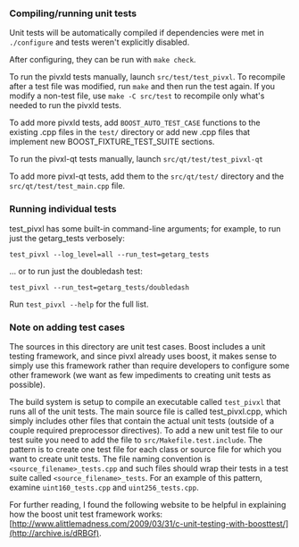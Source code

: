 ### Compiling/running unit tests

Unit tests will be automatically compiled if dependencies were met in `./configure`
and tests weren't explicitly disabled.

After configuring, they can be run with `make check`.

To run the pivxld tests manually, launch `src/test/test_pivxl`. To recompile
after a test file was modified, run `make` and then run the test again. If you
modify a non-test file, use `make -C src/test` to recompile only what's needed
to run the pivxld tests.

To add more pivxld tests, add `BOOST_AUTO_TEST_CASE` functions to the existing
.cpp files in the `test/` directory or add new .cpp files that
implement new BOOST_FIXTURE_TEST_SUITE sections.

To run the pivxl-qt tests manually, launch `src/qt/test/test_pivxl-qt`

To add more pivxl-qt tests, add them to the `src/qt/test/` directory and
the `src/qt/test/test_main.cpp` file.

### Running individual tests

test_pivxl has some built-in command-line arguments; for
example, to run just the getarg_tests verbosely:

    test_pivxl --log_level=all --run_test=getarg_tests

... or to run just the doubledash test:

    test_pivxl --run_test=getarg_tests/doubledash

Run `test_pivxl --help` for the full list.

### Note on adding test cases

The sources in this directory are unit test cases.  Boost includes a
unit testing framework, and since pivxl already uses boost, it makes
sense to simply use this framework rather than require developers to
configure some other framework (we want as few impediments to creating
unit tests as possible).

The build system is setup to compile an executable called `test_pivxl`
that runs all of the unit tests.  The main source file is called
test_pivxl.cpp, which simply includes other files that contain the
actual unit tests (outside of a couple required preprocessor
directives). To add a new unit test file to our test suite you need
to add the file to `src/Makefile.test.include`. The pattern is to
create one test file for each class or source file for which you want
to create unit tests.  The file naming convention is
`<source_filename>_tests.cpp` and such files should wrap their tests
in a test suite called `<source_filename>_tests`.  For an example of
this pattern, examine `uint160_tests.cpp` and `uint256_tests.cpp`.

For further reading, I found the following website to be helpful in
explaining how the boost unit test framework works:
[http://www.alittlemadness.com/2009/03/31/c-unit-testing-with-boosttest/](http://archive.is/dRBGf).
